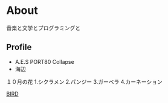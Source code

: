 # About
音楽と文学とプログラミングと

## Profile
- A.E.S PORT80 Collapse
- 海辺
  
１０月の花
1.シクラメン
2.パンジー
3.ガーベラ
4.カーネーション

[BIRD](https://www.youtube.com/watch?v=_h9smhv-ij8&t=1976s)
